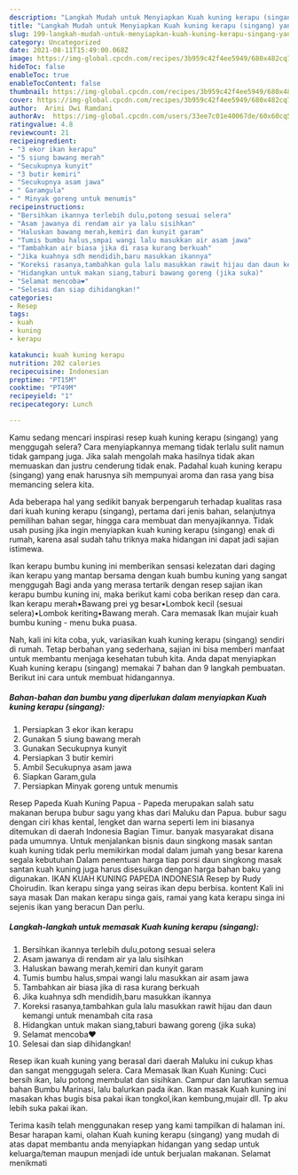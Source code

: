 ```yaml
---
description: "Langkah Mudah untuk Menyiapkan Kuah kuning kerapu (singang) yang Bisa Manjain Lidah"
title: "Langkah Mudah untuk Menyiapkan Kuah kuning kerapu (singang) yang Bisa Manjain Lidah"
slug: 199-langkah-mudah-untuk-menyiapkan-kuah-kuning-kerapu-singang-yang-bisa-manjain-lidah
category: Uncategorized
date: 2021-08-11T15:49:00.068Z
image: https://img-global.cpcdn.com/recipes/3b959c42f4ee5949/680x482cq70/kuah-kuning-kerapu-singang-foto-resep-utama.jpg
hideToc: false
enableToc: true
enableTocContent: false
thumbnail: https://img-global.cpcdn.com/recipes/3b959c42f4ee5949/680x482cq70/kuah-kuning-kerapu-singang-foto-resep-utama.jpg
cover: https://img-global.cpcdn.com/recipes/3b959c42f4ee5949/680x482cq70/kuah-kuning-kerapu-singang-foto-resep-utama.jpg
author:  Arini Dwi Ramdani
authorAv:  https://img-global.cpcdn.com/users/33ee7c01e40067de/60x60cq50/avatar.jpg
ratingvalue: 4.8
reviewcount: 21
recipeingredient:
- "3 ekor ikan kerapu"
- "5 siung bawang merah"
- "Secukupnya kunyit"
- "3 butir kemiri"
- "Secukupnya asam jawa"
- " Garamgula"
- " Minyak goreng untuk menumis"
recipeinstructions:
- "Bersihkan ikannya terlebih dulu,potong sesuai selera"
- "Asam jawanya di rendam air ya lalu sisihkan"
- "Haluskan bawang merah,kemiri dan kunyit garam"
- "Tumis bumbu halus,smpai wangi lalu masukkan air asam jawa"
- "Tambahkan air biasa jika di rasa kurang berkuah"
- "Jika kuahnya sdh mendidih,baru masukkan ikannya"
- "Koreksi rasanya,tambahkan gula lalu masukkan rawit hijau dan daun kemangi untuk menambah cita rasa"
- "Hidangkan untuk makan siang,taburi bawang goreng (jika suka)"
- "Selamat mencoba❤️"
- "Selesai dan siap dihidangkan!"
categories:
- Resep
tags:
- kuah
- kuning
- kerapu

katakunci: kuah kuning kerapu 
nutrition: 202 calories
recipecuisine: Indonesian
preptime: "PT15M"
cooktime: "PT49M"
recipeyield: "1"
recipecategory: Lunch

---
```



Kamu sedang mencari inspirasi resep kuah kuning kerapu (singang) yang menggugah selera? Cara menyiapkannya memang tidak terlalu sulit namun tidak gampang juga. Jika salah mengolah maka hasilnya tidak akan memuaskan dan justru cenderung tidak enak. Padahal kuah kuning kerapu (singang) yang enak harusnya sih mempunyai aroma dan rasa yang bisa memancing selera kita.


Ada beberapa hal yang sedikit banyak berpengaruh terhadap kualitas rasa dari kuah kuning kerapu (singang), pertama dari jenis bahan, selanjutnya pemilihan bahan segar, hingga cara membuat dan menyajikannya. Tidak usah pusing jika ingin menyiapkan kuah kuning kerapu (singang) enak di rumah, karena asal sudah tahu triknya maka hidangan ini dapat jadi sajian istimewa.

Ikan kerapu bumbu kuning ini memberikan sensasi kelezatan dari daging ikan kerapu yang mantap bersama dengan kuah bumbu kuning yang sangat menggugah Bagi anda yang merasa tertarik dengan resep sajian ikan kerapu bumbu kuning ini, maka berikut kami coba berikan resep dan cara. Ikan kerapu merah•Bawang prei yg besar•Lombok kecil (sesuai selera)•Lombok keriting•Bawang merah. Cara memasak Ikan mujair kuah bumbu kuning - menu buka puasa.


Nah, kali ini kita coba, yuk, variasikan kuah kuning kerapu (singang) sendiri di rumah. Tetap berbahan yang sederhana, sajian ini bisa memberi manfaat untuk membantu menjaga kesehatan tubuh kita. Anda dapat menyiapkan Kuah kuning kerapu (singang) memakai 7 bahan dan 9 langkah pembuatan. Berikut ini cara untuk membuat hidangannya.

<!--inarticleads1-->

##### Bahan-bahan dan bumbu yang diperlukan dalam menyiapkan Kuah kuning kerapu (singang):

1. Persiapkan 3 ekor ikan kerapu
1. Gunakan 5 siung bawang merah
1. Gunakan Secukupnya kunyit
1. Persiapkan 3 butir kemiri
1. Ambil Secukupnya asam jawa
1. Siapkan  Garam,gula
1. Persiapkan  Minyak goreng untuk menumis


Resep Papeda Kuah Kuning Papua - Papeda merupakan salah satu makanan berupa bubur sagu yang khas dari Maluku dan Papua. bubur sagu dengan ciri khas kental, lengket dan warna seperti lem ini biasanya ditemukan di daerah Indonesia Bagian Timur. banyak masyarakat disana pada umumnya. Untuk menjalankan bisnis daun singkong masak santan kuah kuning tidak perlu memikirkan modal dalam jumah yang besar karena segala kebutuhan Dalam penentuan harga tiap porsi daun singkong masak santan kuah kuning juga harus disesuikan dengan harga bahan baku yang digunakan. IKAN KUAH KUNING PAPEDA INDONESIA Resep by Rudy Choirudin. Ikan kerapu singa yang seiras ikan depu berbisa. kontent Kali ini saya masak Dan makan kerapu singa gais, ramai yang kata kerapu singa ini sejenis ikan yang beracun Dan perlu. 

<!--inarticleads2-->

##### Langkah-langkah untuk memasak Kuah kuning kerapu (singang):

1. Bersihkan ikannya terlebih dulu,potong sesuai selera
1. Asam jawanya di rendam air ya lalu sisihkan
1. Haluskan bawang merah,kemiri dan kunyit garam
1. Tumis bumbu halus,smpai wangi lalu masukkan air asam jawa
1. Tambahkan air biasa jika di rasa kurang berkuah
1. Jika kuahnya sdh mendidih,baru masukkan ikannya
1. Koreksi rasanya,tambahkan gula lalu masukkan rawit hijau dan daun kemangi untuk menambah cita rasa
1. Hidangkan untuk makan siang,taburi bawang goreng (jika suka)
1. Selamat mencoba❤️
1. Selesai dan siap dihidangkan!

Resep ikan kuah kuning yang berasal dari daerah Maluku ini cukup khas dan sangat menggugah selera. Cara Memasak Ikan Kuah Kuning: Cuci bersih ikan, lalu potong membulat dan sisihkan. Campur dan larutkan semua bahan Bumbu Marinasi, lalu balurkan pada ikan. Ikan masak Kuah kuning ini masakan khas bugis bisa pakai ikan tongkol,ikan kembung,mujair dll. Tp aku lebih suka pakai ikan. 

Terima kasih telah menggunakan resep yang kami tampilkan di halaman ini. Besar harapan kami, olahan Kuah kuning kerapu (singang) yang mudah di atas dapat membantu anda menyiapkan hidangan yang sedap untuk keluarga/teman maupun menjadi ide untuk berjualan makanan. Selamat menikmati
